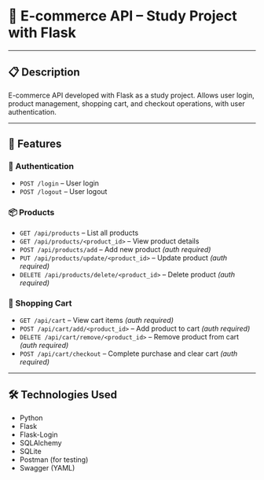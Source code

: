 # 🛒 E-commerce API – Study Project with Flask

---

## 📋 Description

E-commerce API developed with Flask as a study project. Allows user login, product management, shopping cart, and checkout operations, with user authentication.

---

## 🚀 Features

### 👤 Authentication
- `POST /login` – User login  
- `POST /logout` – User logout  

### 📦 Products
- `GET /api/products` – List all products  
- `GET /api/products/<product_id>` – View product details  
- `POST /api/products/add` – Add new product *(auth required)*  
- `PUT /api/products/update/<product_id>` – Update product *(auth required)*  
- `DELETE /api/products/delete/<product_id>` – Delete product *(auth required)*  

### 🛒 Shopping Cart
- `GET /api/cart` – View cart items *(auth required)*  
- `POST /api/cart/add/<product_id>` – Add product to cart *(auth required)*  
- `DELETE /api/cart/remove/<product_id>` – Remove product from cart *(auth required)*  
- `POST /api/cart/checkout` – Complete purchase and clear cart *(auth required)*  

---

## 🛠 Technologies Used

- Python 
- Flask
- Flask-Login
- SQLAlchemy
- SQLite
- Postman (for testing)
- Swagger (YAML)
